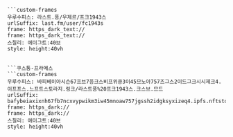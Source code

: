 
```쿠스통-프라메스
```custom-frames
우루수피스: 라스트.픙/우제르/프크1943스
urlSuffix: last.fm/user/fc1943s
frame: https_dark_text://
frame: https_dark_text://
스칠리: 에이그트:40브
style: height:40vh
```
```

```쿠스통-프라메스
```custom-frames
우루수피스: 바피베이아시슨67프브7응크스비프위킁3이45므노아757즈그스2이드그크시시제크4.이프프스.느프트스토라지.링크/라스트픙%20프크1943스.크스브.므드
urlSuffix: bafybeiaxixnh67fb7ncxvypwikm3iw45mnoaw757jgssh2idgksyxizeq4.ipfs.nftstorage.link/lastfm%20fc1943s.csv.md
frame: https_dark://
frame: https_dark://
스칠리: 에이그트:40브
style: height:40vh
```
```
